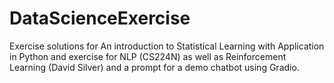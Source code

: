 # DataScienceExercise

Exercise solutions for An introduction to Statistical Learning with Application in Python and exercise for NLP (CS224N) as well as Reinforcement Learning (David Silver) and a prompt for a demo chatbot using Gradio. 